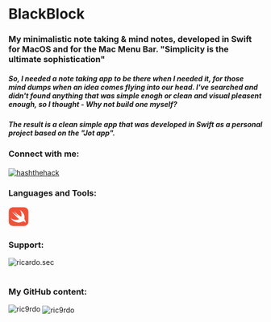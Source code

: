 # BlackBlock
<h3 align="left">My minimalistic note taking & mind notes, developed in Swift for MacOS and for the Mac Menu Bar. "Simplicity is the ultimate sophistication"</h3>

<h5 align="left">So, I needed a note taking app to be there when I needed it, for those mind dumps when an idea comes flying into our head. I've searched and didn't found anything that was simple enogh or clean and visual pleasent enough, so I thought - Why not build one myself?</h5>

<h5 align="left">The result is a clean simple app that was developed in Swift as a personal project based on the "Jot app".</h5>

<h3 align="left">Connect with me:</h3>
<p align="left">
<a href="https://twitter.com/hashthehack" target="blank"><img align="center" src="https://raw.githubusercontent.com/rahuldkjain/github-profile-readme-generator/master/src/images/icons/Social/twitter.svg" alt="hashthehack" height="30" width="40" /></a>
</p>

<h3 align="left">Languages and Tools:</h3>
<p align="left"> <a href="https://developer.apple.com/swift/" target="_blank" rel="noreferrer"> <img src="https://raw.githubusercontent.com/devicons/devicon/master/icons/swift/swift-original.svg" alt="swift" width="40" height="40"/> </a> </p>

<h3 align="left">Support:</h3>
<p><a href="https://www.buymeacoffee.com/ricardo.sec"> <img align="left" src="https://cdn.buymeacoffee.com/buttons/v2/default-yellow.png" height="50" width="210" alt="ricardo.sec" /></a></p><br><br>

<h3 align="left">My GitHub content:</h3>
<p><img align="left" src="https://github-readme-stats.vercel.app/api/top-langs?username=ric9rdo&show_icons=true&locale=en&layout=compact" alt="ric9rdo" /></p>

<p>&nbsp;<img align="center" src="https://github-readme-stats.vercel.app/api?username=ric9rdo&show_icons=true&locale=en" alt="ric9rdo" /></p>
